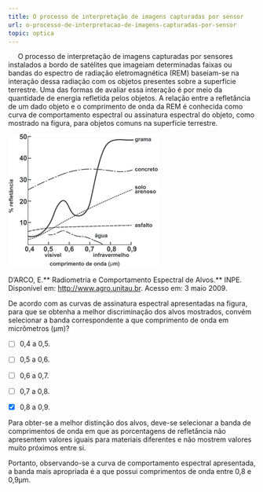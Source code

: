 ```yaml
---
title: O processo de interpretação de imagens capturadas por sensor
url: o-processo-de-interpretacao-de-imagens-capturadas-por-sensor
topic: optica
---
```



     O processo de interpretação de imagens capturadas por sensores instalados a bordo de satélites que imageiam determinadas faixas ou bandas do espectro de radiação eletromagnética (REM) baseiam-se na interação dessa radiação com os objetos presentes sobre a superfície terrestre. Uma das formas de avaliar essa interação é por meio da quantidade de energia refletida pelos objetos. A relação entre a refletância de um dado objeto e o comprimento de onda da REM é conhecida como curva de comportamento espectral ou assinatura espectral do objeto, como mostrado na figura, para objetos comuns na superfície terrestre.

![](665f284c-3acf-a2ec-1475-02cfe32db25c.png)

D’ARCO, E.** Radiometria e Comportamento Espectral de Alvos.** INPE.\
Disponível em: http://www.agro.unitau.br. Acesso em: 3 maio 2009.

De acordo com as curvas de assinatura espectral apresentadas na figura, para que se obtenha a melhor discriminação dos alvos mostrados, convém selecionar a banda correspondente a que comprimento de onda em micrômetros (μm)?



- [ ] 0,4 a 0,5.
- [ ] 0,5 a 0,6.
- [ ] 0,6 a 0,7.
- [ ] 0,7 a 0,8.
- [x] 0,8 a 0,9.


Para obter-se a melhor distinção dos alvos, deve-se selecionar a banda de comprimentos de onda em que as porcentagens de refletância não apresentem valores iguais para materiais diferentes e não mostrem valores muito próximos entre si.

Portanto, observando-se a curva de comportamento espectral apresentada, a banda mais apropriada é a que possui comprimentos de onda entre 0,8 e 0,9μm.
